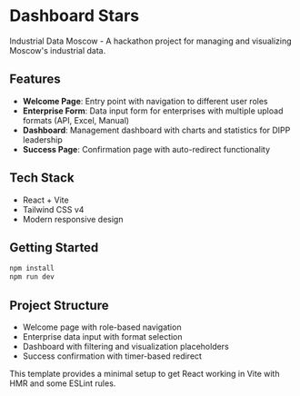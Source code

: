 # Dashboard Stars

Industrial Data Moscow - A hackathon project for managing and visualizing Moscow's industrial data.

## Features

- **Welcome Page**: Entry point with navigation to different user roles
- **Enterprise Form**: Data input form for enterprises with multiple upload formats (API, Excel, Manual)
- **Dashboard**: Management dashboard with charts and statistics for DIPP leadership
- **Success Page**: Confirmation page with auto-redirect functionality

## Tech Stack

- React + Vite
- Tailwind CSS v4
- Modern responsive design

## Getting Started

```bash
npm install
npm run dev
```

## Project Structure

- Welcome page with role-based navigation
- Enterprise data input with format selection
- Dashboard with filtering and visualization placeholders
- Success confirmation with timer-based redirect

This template provides a minimal setup to get React working in Vite with HMR and some ESLint rules.
